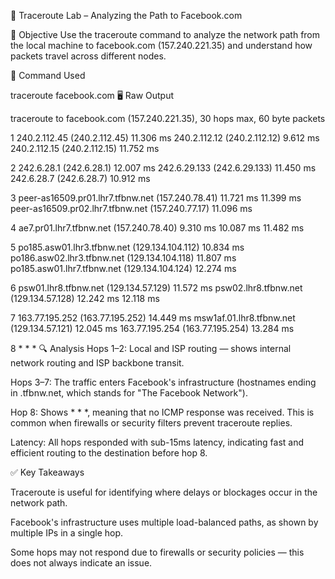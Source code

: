 
 📡 Traceroute Lab – Analyzing the Path to Facebook.com
 
🧪 Objective
Use the traceroute command to analyze the network path from the local machine to facebook.com (157.240.221.35) and understand how packets travel across different nodes.

📜 Command Used

traceroute facebook.com
🖥️ Raw Output

traceroute to facebook.com (157.240.221.35), 30 hops max, 60 byte packets

 1  240.2.112.45 (240.2.112.45)  11.306 ms 240.2.112.12 (240.2.112.12)  9.612 ms 240.2.112.15 (240.2.112.15)  11.752 ms
 
 2  242.6.28.1 (242.6.28.1)  12.007 ms 242.6.29.133 (242.6.29.133)  11.450 ms 242.6.28.7 (242.6.28.7)  10.912 ms
 
 3  peer-as16509.pr01.lhr7.tfbnw.net (157.240.78.41)  11.721 ms  11.399 ms peer-as16509.pr02.lhr7.tfbnw.net (157.240.77.17)  11.096 ms
 
 4  ae7.pr01.lhr7.tfbnw.net (157.240.78.40)  9.310 ms  10.087 ms  11.482 ms
 
 5  po185.asw01.lhr3.tfbnw.net (129.134.104.112)  10.834 ms po186.asw02.lhr3.tfbnw.net (129.134.104.118)  11.807 ms po185.asw01.lhr7.tfbnw.net (129.134.104.124)  12.274 ms
 
 6  psw01.lhr8.tfbnw.net (129.134.57.129)  11.572 ms psw02.lhr8.tfbnw.net (129.134.57.128)  12.242 ms  12.118 ms
 
 7  163.77.195.252 (163.77.195.252)  14.449 ms msw1af.01.lhr8.tfbnw.net (129.134.57.121)  12.045 ms 163.77.195.254 (163.77.195.254)  13.284 ms
 
 8  * * *
🔍 Analysis
Hops 1–2: Local and ISP routing — shows internal network routing and ISP backbone transit.

Hops 3–7: The traffic enters Facebook's infrastructure (hostnames ending in .tfbnw.net, which stands for "The Facebook Network").

Hop 8: Shows * * *, meaning that no ICMP response was received. This is common when firewalls or security filters prevent traceroute replies.

Latency: All hops responded with sub-15ms latency, indicating fast and efficient routing to the destination before hop 8.

✅ Key Takeaways

Traceroute is useful for identifying where delays or blockages occur in the network path.

Facebook's infrastructure uses multiple load-balanced paths, as shown by multiple IPs in a single hop.

Some hops may not respond due to firewalls or security policies — this does not always indicate an issue.



